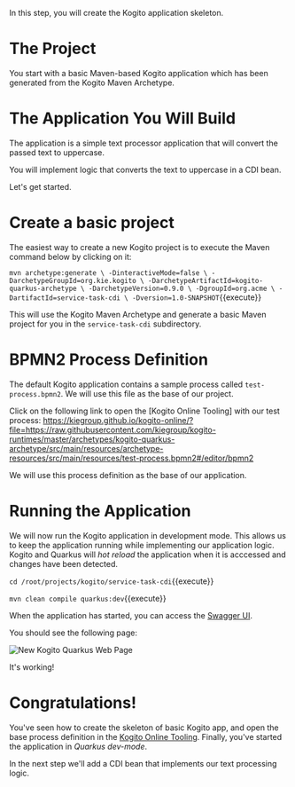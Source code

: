 In this step, you will create the Kogito application skeleton.

# The Project

You start with a basic Maven-based Kogito application which has been generated from the Kogito Maven Archetype.

# The Application You Will Build

The application is a simple text processor application that will convert the passed text to uppercase.

You will implement logic that converts the text to uppercase in a CDI bean.

Let's get started.

# Create a basic project

The easiest way to create a new Kogito project is to execute the Maven command below by clicking on it:

`mvn archetype:generate \
  -DinteractiveMode=false \
  -DarchetypeGroupId=org.kie.kogito \
  -DarchetypeArtifactId=kogito-quarkus-archetype \
  -DarchetypeVersion=0.9.0 \
  -DgroupId=org.acme \
  -DartifactId=service-task-cdi \
  -Dversion=1.0-SNAPSHOT`{{execute}}

This will use the Kogito Maven Archetype and generate a basic Maven project for you in the `service-task-cdi` subdirectory.

# BPMN2 Process Definition

The default Kogito application contains a sample process called `test-process.bpmn2`. We will use this file as the base of our project.

Click on the following link to open the [Kogito Online Tooling] with our test process: https://kiegroup.github.io/kogito-online/?file=https://raw.githubusercontent.com/kiegroup/kogito-runtimes/master/archetypes/kogito-quarkus-archetype/src/main/resources/archetype-resources/src/main/resources/test-process.bpmn2#/editor/bpmn2

We will use this process definition as the base of our application.

# Running the Application

We will now run the Kogito application in development mode. This allows us to keep the application running while implementing our application logic. Kogito and Quarkus will _hot reload_ the application when it is acccessed and changes have been detected.

`cd /root/projects/kogito/service-task-cdi`{{execute}}

`mvn clean compile quarkus:dev`{{execute}}

When the application has started, you can access the [Swagger UI](https://[[CLIENT_SUBDOMAIN]]-8080-[[KATACODA_HOST]].environments.katacoda.com/swagger-ui).

You should see the following page:

![New Kogito Quarkus Web Page](/openshift/assets/middleware/middleware-kogito/new-kogito-quarkus-swagger-ui.png)

It's working!


# Congratulations!

You've seen how to create the skeleton of basic Kogito app, and open the base process definition in the [Kogito Online Tooling](https://kiegroup.github.io/kogito-online/#/). Finally, you've started the application in _Quarkus dev-mode_.

In the next step we'll add a CDI bean that implements our text processing logic.
